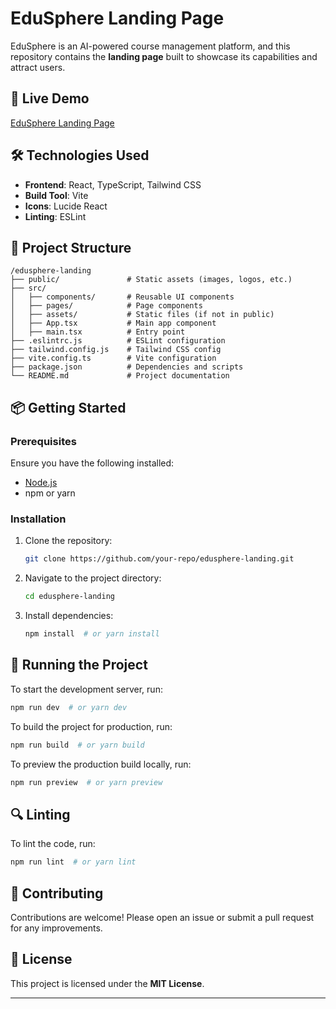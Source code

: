 # EduSphere Landing Page

EduSphere is an AI-powered course management platform, and this repository contains the **landing page** built to showcase its capabilities and attract users.

## 🚀 Live Demo
[EduSphere Landing Page]([https://your-live-demo-link.vercel.app](https://edusphere-landing.vercel.app/))

## 🛠 Technologies Used
- **Frontend**: React, TypeScript, Tailwind CSS
- **Build Tool**: Vite
- **Icons**: Lucide React
- **Linting**: ESLint

## 📂 Project Structure
```
/edusphere-landing
├── public/               # Static assets (images, logos, etc.)
├── src/
│   ├── components/       # Reusable UI components
│   ├── pages/            # Page components
│   ├── assets/           # Static files (if not in public)
│   ├── App.tsx           # Main app component
│   ├── main.tsx          # Entry point
├── .eslintrc.js          # ESLint configuration
├── tailwind.config.js    # Tailwind CSS config
├── vite.config.ts        # Vite configuration
├── package.json          # Dependencies and scripts
└── README.md             # Project documentation
```

## 📦 Getting Started
### Prerequisites
Ensure you have the following installed:
- [Node.js](https://nodejs.org/)
- npm or yarn

### Installation
1. Clone the repository:
   ```sh
   git clone https://github.com/your-repo/edusphere-landing.git
   ```
2. Navigate to the project directory:
   ```sh
   cd edusphere-landing
   ```
3. Install dependencies:
   ```sh
   npm install  # or yarn install
   ```

## 🏃 Running the Project
To start the development server, run:
```sh
npm run dev  # or yarn dev
```

To build the project for production, run:
```sh
npm run build  # or yarn build
```

To preview the production build locally, run:
```sh
npm run preview  # or yarn preview
```

## 🔍 Linting
To lint the code, run:
```sh
npm run lint  # or yarn lint
```

## 🤝 Contributing
Contributions are welcome! Please open an issue or submit a pull request for any improvements.

## 📜 License
This project is licensed under the **MIT License**.

---


